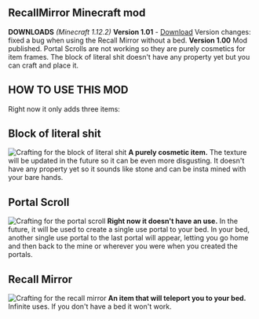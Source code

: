 ## RecallMirror Minecraft mod
**DOWNLOADS** *(Minecraft 1.12.2)*
**Version 1.01** -  [Download](https://github.com/GodGMN/RecallMirror/raw/master/RecallMirror-1.01.jar)
Version changes: fixed a bug when using the Recall Mirror without a bed.
**Version 1.00**
Mod published. Portal Scrolls are not working so they are purely cosmetics for item frames. The block of literal shit doesn't have any property yet but you can craft and place it.

## **HOW TO USE THIS MOD**

Right now it only adds three items:

 

 

## **Block of literal shit**

![Crafting for the block of literal shit](https://imgur.com/fRBPvPz.png)
**A purely cosmetic item.**
The texture will be updated in the future so it can be even more disgusting. It doesn't have any property yet so it sounds like stone and can be insta mined with your bare hands.

 

## **Portal Scroll**

 ![Crafting for the portal scroll](https://imgur.com/WsEM0G7.png)
**Right now it doesn't have an use.**
In the future, it will be used to create a single use portal to your bed. In your bed, another single use portal to the last portal will appear, letting you go home and then back to the mine or wherever you were when you created the portals.

 

 

## **Recall Mirror**

![Crafting for the recall mirror](https://imgur.com/b2dqhqr.png)
**An item that will teleport you to your bed.**
Infinite uses. If you don't have a bed it won't work.
